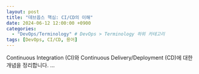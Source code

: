 ```yaml
---
layout: post
title: "데브옵스 핵심: CI/CD의 이해"
date: 2024-06-12 12:00:00 +0900
categories:
  - "DevOps/Terminology" # DevOps > Terminology 하위 카테고리
tags: [DevOps, CI/CD, 용어]
---
```

Continuous Integration (CI)와 Continuous Delivery/Deployment (CD)에 대한 개념을 정리합니다.
...
